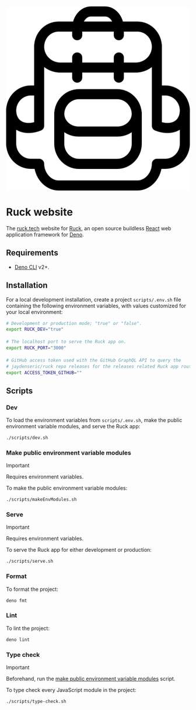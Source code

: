 ![Ruck logo](./public/logos/ruck.svg)

# Ruck website

The [ruck.tech](https://ruck.tech) website for
[Ruck](https://github.com/jaydenseric/ruck), an open source buildless
[React](https://reactjs.org) web application framework for
[Deno](https://deno.land).

## Requirements

- [Deno CLI](https://deno.land/#installation) v2+.

## Installation

For a local development installation, create a project `scripts/.env.sh` file
containing the following environment variables, with values customized for your
local environment:

```sh
# Development or production mode; "true" or "false".
export RUCK_DEV="true"

# The localhost port to serve the Ruck app on.
export RUCK_PORT="3000"

# GitHub access token used with the GitHub GraphQL API to query the
# jaydenseric/ruck repo releases for the releases related Ruck app routes.
export ACCESS_TOKEN_GITHUB=""
```

## Scripts

### Dev

To load the environment variables from `scripts/.env.sh`, make the public
environment variable modules, and serve the Ruck app:

```sh
./scripts/dev.sh
```

### Make public environment variable modules

> [!IMPORTANT]
>
> Requires environment variables.

To make the public environment variable modules:

```sh
./scripts/makeEnvModules.sh
```

### Serve

> [!IMPORTANT]
>
> Requires environment variables.

To serve the Ruck app for either development or production:

```sh
./scripts/serve.sh
```

### Format

To format the project:

```sh
deno fmt
```

### Lint

To lint the project:

```sh
deno lint
```

### Type check

> [!IMPORTANT]
>
> Beforehand, run the
> [make public environment variable modules](#make-public-environment-variable-modules)
> script.

To type check every JavaScript module in the project:

```sh
./scripts/type-check.sh
```
